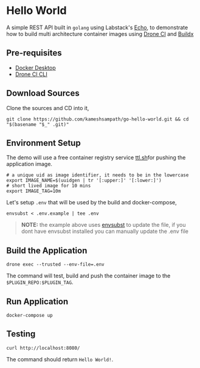 # Hello World

A simple REST API built in `golang` using Labstack's [Echo](https://https://echo.labstack.com/]), to demonstrate how to build multi architecture container images using [Drone CI](https://drone.io) and [Buildx](https://docs.docker.com/build/buildx/install/)

## Pre-requisites

- [Docker Desktop](https://docs.docker.com/desktop/)
- [Drone CI CLI](https://docs.drone.io/cli/install/)

## Download Sources

Clone the sources and CD into it,

```shell
git clone https://github.com/kameshsampath/go-hello-world.git && cd "$(basename "$_" .git)"
```

## Environment Setup

The demo will use a free container registry service [ttl.sh](https://ttl.sh/)for pushing the application image.

```shell
# a unique uid as image identifier, it needs to be in the lowercase
export IMAGE_NAME=$(uuidgen | tr '[:upper:]' '[:lower:]')
# short lived image for 10 mins
export IMAGE_TAG=10m
```

Let's setup `.env` that will be used by the build and docker-compose,

```shell
envsubst < .env.example | tee .env
```

>**NOTE:** the example above uses [envsubst](https://www.man7.org/linux/man-pages/man1/envsubst.1.html) to update the file, if you dont have envsubst installed you can manually update the .env file

## Build the Application

```shell
drone exec --trusted --env-file=.env
```

The command will test, build and push the container image to the `$PLUGIN_REPO:$PLUGIN_TAG`.

## Run Application

```shell
docker-compose up
```

## Testing

```shell
curl http://localhost:8080/
```

The command should return `Hello World!`.
